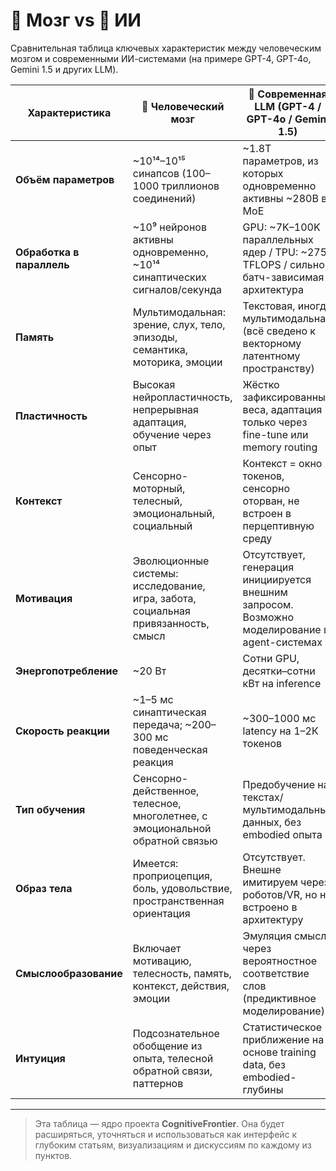 # 🧠 Мозг vs 🤖 ИИ

Сравнительная таблица ключевых характеристик между человеческим мозгом и современными ИИ-системами (на примере GPT-4, GPT-4o, Gemini 1.5 и других LLM).

| Характеристика            | 🧠 Человеческий мозг                                                              | 🤖 Современная LLM (GPT-4 / GPT-4o / Gemini 1.5)                                              |
| ------------------------- | --------------------------------------------------------------------------------- | --------------------------------------------------------------------------------------------- |
| **Объём параметров**      | \~10¹⁴–10¹⁵ синапсов (100–1000 триллионов соединений)                             | \~1.8T параметров, из которых одновременно активны \~280B в MoE                               |
| **Обработка в параллель** | \~10⁹ нейронов активны одновременно, \~10¹⁴ синаптических сигналов/секунда        | GPU: \~7K–100K параллельных ядер / TPU: \~275 TFLOPS / сильно батч-зависимая архитектура      |
| **Память**                | Мультимодальная: зрение, слух, тело, эпизоды, семантика, моторика, эмоции         | Текстовая, иногда мультимодальная (всё сведено к векторному латентному пространству)          |
| **Пластичность**          | Высокая нейропластичность, непрерывная адаптация, обучение через опыт             | Жёстко зафиксированные веса, адаптация только через fine-tune или memory routing              |
| **Контекст**              | Сенсорно-моторный, телесный, эмоциональный, социальный                            | Контекст = окно токенов, сенсорно оторван, не встроен в перцептивную среду                    |
| **Мотивация**             | Эволюционные системы: исследование, игра, забота, социальная привязанность, смысл | Отсутствует, генерация инициируется внешним запросом. Возможно моделирование в agent-системах |
| **Энергопотребление**     | \~20 Вт                                                                           | Сотни GPU, десятки–сотни кВт на inference                                                     |
| **Скорость реакции**      | \~1–5 мс синаптическая передача; \~200–300 мс поведенческая реакция               | \~300–1000 мс latency на 1–2К токенов                                                         |
| **Тип обучения**          | Сенсорно-действенное, телесное, многолетнее, с эмоциональной обратной связью      | Предобучение на текстах/мультимодальных данных, без embodied опыта                            |
| **Образ тела**            | Имеется: проприоцепция, боль, удовольствие, пространственная ориентация           | Отсутствует. Внешне имитируем через роботов/VR, но не встроено в архитектуру                  |
| **Смыслообразование**     | Включает мотивацию, телесность, память, контекст, действия, эмоции                | Эмуляция смысла через вероятностное соответствие слов (предиктивное моделирование)            |
| **Интуиция**              | Подсознательное обобщение из опыта, телесной обратной связи, паттернов            | Статистическое приближение на основе training data, без embodied-глубины                      |

---

> Эта таблица — ядро проекта **CognitiveFrontier**. Она будет расширяться, уточняться и использоваться как интерфейс к глубоким статьям, визуализациям и дискуссиям по каждому из пунктов.
